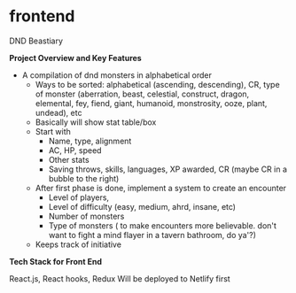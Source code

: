 # frontend

DND Beastiary

**Project Overview and Key Features**

       
- A compilation of dnd monsters in alphabetical order
     - Ways to be sorted: alphabetical (ascending, descending), CR, type of monster (aberration, beast, celestial, construct, dragon, elemental, fey, fiend, giant, humanoid, monstrosity, ooze, plant, undead), etc
     - Basically will show stat table/box
     - Start with
        - Name, type, alignment
        - AC, HP, speed
        - Other stats
        - Saving throws, skills, languages, XP awarded, CR (maybe CR in a bubble to the right)
    - After first phase is done, implement a system to create an encounter
        - Level of players, 
        - Level of difficulty (easy, medium, ahrd, insane, etc)
        - Number of monsters
        - Type of monsters ( to make encounters more believable. don't want to fight a mind flayer in a tavern bathroom, do ya'?)
    - Keeps track of initiative
      
        
**Tech Stack for Front End**

React.js, React hooks, Redux
Will be deployed to Netlify first

